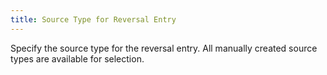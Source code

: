 ```yaml
---
title: Source Type for Reversal Entry
---
```



Specify the source type for the reversal entry. All manually created  source types are available for selection.
